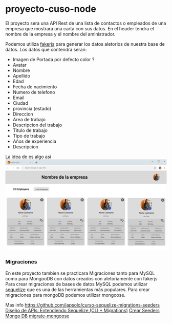# proyecto-cuso-node

El proyecto sera una API Rest de una lista de contactos o empleados de una empresa que mostrara una carta con sus datos.
En el header tendra el nombre de la empresa y el nombre del aministrador. 

Podemos utiliza [fakerjs](https://fakerjs.dev/api/) para generar los datos aletorios de nuestra base de datos.
Los datos que contendra seran:
* Imagen de Portada por defecto color ?
* Avatar
* Nombre
* Apellido  
* Edad
* Fecha de nacimiento
* Numero de telefono
* Email
* Ciudad
* provincia (estado)
* Direccion
* Area de trabajo
* Descripcion del trabajo
* Titulo de trabajo 
* Tipo de trabajo
* Años de experiencia
* Descripcion 

La idea de es algo asi 
![prototipo-proyecto](./Proyecto-Desktop.png)

### Migraciones 
En este proyecto tambien se practicara Migraciones tanto para MySQL como para MongooDB con datos creados con aletoriamente con fakerjs
Para crear migraciones de bases de datos MySQL podemos utilizar [sequelize](https://sequelize.org/) que es una de las herramientas más populares.
Para crear migraciones para mongoDB podemos utilizar mongoose.

Mas info https://github.com/japsolo/curso-sequelize-migrations-seeders
[Diseño de APIs: Entendiendo Sequelize (CLI + Migrations)](https://www.youtube.com/watch?v=6qDPwsXCc2E&ab_channel=MarluanEspiritusanto)
[Crear Seeders Mongo DB](https://ronaldl337.wordpress.com/2020/06/20/crear-seeders-en-node-js-y-mongo-db/)
[migrate-mongoose](https://www.npmjs.com/package/migrate-mongoose)